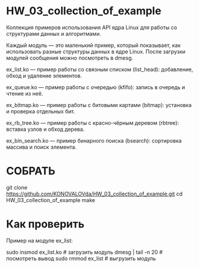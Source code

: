 # HW_03_collection_of_example

Коллекция примеров использования API ядра Linux для работы со структурами данных и алгоритмами.

Каждый модуль — это маленький пример, который показывает, как использовать разные структуры данных в ядре Linux.
После загрузки модулей сообщения можно посмотреть в dmesg.

ex_list.ko — пример работы со связным списком (list_head):
добавление, обход и удаление элементов.

ex_queue.ko — пример работы с очередью (kfifo):
запись в очередь и чтение из неё.

ex_bitmap.ko — пример работы с битовыми картами (bitmap):
установка и проверка отдельных бит.

ex_rb_tree.ko — пример работы с красно-чёрным деревом (rbtree):
вставка узлов и обход дерева.

ex_bin_search.ko — пример бинарного поиска (bsearch):
сортировка массива и поиск элемента.

# СОБРАТЬ 
git clone https://github.com/KONOVALOVda/HW_03_collection_of_example.git
cd HW_03_collection_of_example
make

# Как проверить

Пример на модуле ex_list:

sudo insmod ex_list.ko       # загрузить модуль
dmesg | tail -n 20           # посмотреть вывод
sudo rmmod ex_list           # выгрузить модуль
